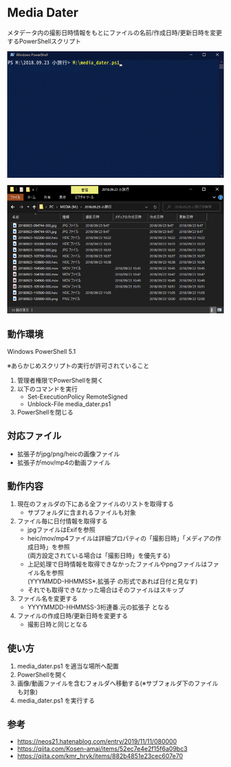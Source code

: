 # Media Dater

メタデータ内の撮影日時情報をもとにファイルの名前/作成日時/更新日時を変更するPowerShellスクリプト

![screen1](img/screen1.gif)

![screen2](img/screen2.png)

## 動作環境

Windows PowerShell 5.1

※あらかじめスクリプトの実行が許可されていること

1. 管理者権限でPowerShellを開く
2. 以下のコマンドを実行
    - Set-ExecutionPolicy RemoteSigned
    - Unblock-File media_dater.ps1
3. PowerShellを閉じる

## 対応ファイル

- 拡張子がjpg/png/heicの画像ファイル
- 拡張子がmov/mp4の動画ファイル

## 動作内容

1. 現在のフォルダの下にある全ファイルのリストを取得する
   - サブフォルダに含まれるファイルも対象
2. ファイル毎に日付情報を取得する
   - jpgファイルはExifを参照
   - heic/mov/mp4ファイルは詳細プロパティの「撮影日時」「メディアの作成日時」を参照  
       (両方設定されている場合は「撮影日時」を優先する)
   - 上記処理で日時情報を取得できなかったファイルやpngファイルはファイル名を参照  
     (YYYMMDD-HHMMSS\*.拡張子 の形式であれば日付と見なす)
   - それでも取得できなかった場合はそのファイルはスキップ
3. ファイル名を変更する
   - YYYYMMDD-HHMMSS-3桁連番.元の拡張子 となる
4. ファイルの作成日時/更新日時を変更する
   - 撮影日時と同じとなる

## 使い方

1. media_dater.ps1 を適当な場所へ配置
2. PowerShellを開く
3. 画像/動画ファイルを含むフォルダへ移動する(※サブフォルダ下のファイルも対象)
4. media_dater.ps1 を実行する

## 参考

- https://neos21.hatenablog.com/entry/2019/11/11/080000
- https://qiita.com/Kosen-amai/items/52ec7e4e2f15f6a09bc3
- https://qiita.com/kmr_hryk/items/882b4851e23cec607e70

